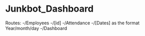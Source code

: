 # Junkbot_Dashboard


Routes: 
 -/Employees
  -/[id]
 -/Attendance
  -/[Dates] as the format Year/month/day
 -/Dashboard